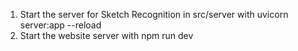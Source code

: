 1. Start the server for Sketch Recognition in src/server with uvicorn server:app --reload
2. Start the website server with npm run dev
